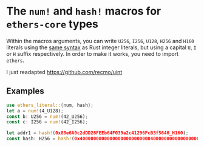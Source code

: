 # The `num!` and `hash!` macros for `ethers-core` types

Within the  macros arguments, you can write `U256`, `I256`, `U128`, `H256` and `H160` literals using the [same syntax][rust-syntax] as Rust integer literals, but using a capital `U`, `I` or `H` suffix respectively.
In order to make it works, you need to import `ethers`. 

I just readapted https://github.com/recmo/uint

[rust-syntax]: https://doc.rust-lang.org/stable/reference/tokens.html#integer-literals

## Examples
```rust
use ethers_literal::{num, hash};
let a = num!(4_U128);
const b: U256 = num!(42_U256);
const c: I256 = num!(42_I256);

let addr1 = hash!(0x88e6A0c2dDD26FEEb64F039a2c41296FcB3f5640_H160);
const hash: H256 = hash!(0x4000000000000000000000000040000000000000000000000000000000000000_H256);
```
